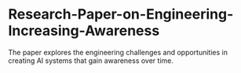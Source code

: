 # Research-Paper-on-Engineering-Increasing-Awareness
The paper explores the engineering challenges and opportunities in creating AI systems that gain awareness over time.
